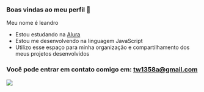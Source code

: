 ### Boas vindas ao meu perfil 🦑

Meu nome é leandro

- Estou estudando na [Alura](https://www.alura.com.br)
- Estou me desenvolvendo na linguagem JavaScript
- Utilizo esse espaço para minha organização e compartilhamento dos meus projetos desenvolvidos

### Você pode entrar em contato comigo em: tw1358a@gmail.com

![](https://media.tenor.com/RPNoOOImaRwAAAAM/homer-simpson-homer-dance.gif)
